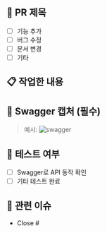 ## 📌 PR 제목
- [ ] 기능 추가
- [ ] 버그 수정
- [ ] 문서 변경
- [ ] 기타

## 📋 작업한 내용
<!-- 어떤 내용을 작업했는지 요약해주세요 -->

## 📸 Swagger 캡처 (필수)
<!-- Swagger에서 캡처한 이미지 넣어주세요 -->
> 예시:
> ![swagger](https://user-images.githubusercontent.com/example.png)

## 🧪 테스트 여부
- [ ] Swagger로 API 동작 확인
- [ ] 기타 테스트 완료

## 🔗 관련 이슈
- Close #

